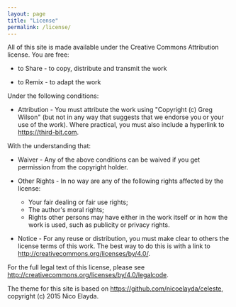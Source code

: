 ```yaml
---
layout: page
title: "License"
permalink: /license/
---
```

All of this site is made available under the Creative Commons
Attribution license. You are free:

*  to Share - to copy, distribute and transmit the work

*  to Remix - to adapt the work

Under the following conditions:

* Attribution - You must attribute the work using "Copyright (c)
  Greg Wilson" (but not in any way that suggests that we
  endorse you or your use of the work).  Where practical, you must
  also include a hyperlink to https://third-bit.com.

With the understanding that:

* Waiver - Any of the above conditions can be waived if you get
  permission from the copyright holder.

* Other Rights - In no way are any of the following rights affected by
  the license:
  * Your fair dealing or fair use rights;
  * The author's moral rights;
  * Rights other persons may have either in the work itself or in how
    the work is used, such as publicity or privacy rights.

* Notice - For any reuse or distribution, you must make clear to
  others the license terms of this work. The best way to do this is
  with a link to http://creativecommons.org/licenses/by/4.0/.

For the full legal text of this license, please see http://creativecommons.org/licenses/by/4.0/legalcode.

The theme for this site is based on https://github.com/nicoelayda/celeste, copyright (c) 2015 Nico Elayda.
